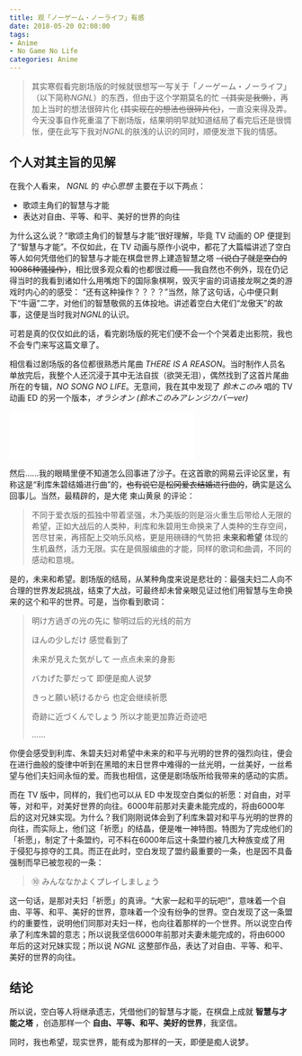 ```yaml
---
title: 观「ノーゲーム・ノーライフ」有感
date: 2018-05-20 02:08:00
tags:
- Anime
- No Game No Life
categories: Anime
---
```

> 其实寒假看完剧场版的时候就很想写一写关于「ノーゲーム・ノーライフ」（以下简称*NGNL*）的东西，但由于这个学期莫名的忙 ~~（其实是我懒）~~，再加上当时的想法很碎片化 ~~(其实现在的想法也很碎片化)~~，一直没来得及弄。今天没事自作死重温了下剧场版，结果明明早就知道结局了看完后还是很惆怅，便在此写下我对*NGNL*的肤浅的认识的同时，顺便发泄下我的情感。

## 个人对其主旨的见解
在我个人看来， *NGNL* 的 *中心思想* 主要在于以下两点：

- 歌颂主角们的智慧与才能
- 表达对自由、平等、和平、美好的世界的向往

为什么这么说？“歌颂主角们的智慧与才能”很好理解，毕竟 TV 动画的 OP 便提到了“智慧与才能”。不仅如此，在 TV 动画与原作小说中，都花了大篇幅讲述了空白等人如何凭借他们的智慧与才能在棋盘世界上建造智慧之塔 ~~（说白了就是空白的10086种骚操作）~~，相比很多观众看的也都很过瘾——我自然也不例外，现在仍记得当时的我看到诸如什么用嘴炮下的国际象棋啊，毁灭宇宙的词语接龙啊之类的游戏时内心的的感受： “还有这种操作？？？？”当然，除了这句话，心中便只剩下“牛逼”二字，对他们的智慧敬佩的五体投地。讲述着空白大佬们“龙傲天”的故事，这便是当时我对*NGNL*的认识。

可若是真的仅仅如此的话，看完剧场版的死宅们便不会一个个哭着走出影院，我也不会专门来写这篇文章了。

相信看过剧场版的各位都很熟悉片尾曲 *THERE IS A REASON*。当时制作人员名单放完后，我整个人还沉浸于其中无法自拔（欲哭无泪），偶然找到了这首片尾曲所在的专辑，*NO SONG NO LIFE*。无意间，我在其中发现了 *鈴木このみ* 唱的 TV 动画 ED 的另一个版本，*オラシオン (鈴木このみアレンジカバーver)*

<iframe frameborder="no" border="0" marginwidth="0" marginheight="0" width=330 height=86 src="//music.163.com/outchain/player?type=2&id=490182453&auto=1&height=66"></iframe>

然后......我的眼睛里便不知道怎么回事进了沙子。在这首歌的网易云评论区里，有称这是“利库朱碧结婚进行曲”的，~~也有说它是松冈爱衣结婚进行曲的~~，确实是这么回事儿。当然，最精辟的，是大佬 柬山黄泉 的评论：

> 不同于爱衣版的孤独中带着坚强，木乃美版的则是浴火重生后带给人无限的希望，正如大战后的人类种，利库和朱碧用生命换来了人类种的生存空间，苦尽甘来，再搭配上交响乐风格，更是用磅礴的气势把 **未来和希望** 体现的生机盎然，活力无限。实在是佩服编曲的才能，同样的歌词和曲调，不同的感动和意境。

是的，未来和希望。剧场版的结局，从某种角度来说是悲壮的：最强夫妇二人向不合理的世界发起挑战，结束了大战，可最终却未曾亲眼见证过他们用智慧与生命换来的这个和平的世界。可是，当你看到歌词：

> 明け方過ぎの光の先に
> 黎明过后的光线的前方
>
> ほんの少しだけ
> 感觉看到了
> 
> 未来が見えた気がして
> 一点点未来的身影
> 
> バカげた夢だって
> 即便是痴人说梦
> 
> きっと願い続けるから
> 也定会继续祈愿
> 
> 奇跡に近づくんでしょう
> 所以才能更加靠近奇迹吧
>
> ......

你便会感受到利库、朱碧夫妇对希望中未来的和平与光明的世界的强烈向往，便会在进行曲般的旋律中听到在黑暗的末日世界中难得的一丝光明，一丝美好，一丝希望与他们夫妇间永恒的爱。而我也相信，这便是剧场版所给我带来的感动的实质。

而在 TV 版中，同样的，我们也可以从 ED 中发现空白类似的祈愿：对自由，对平等，对和平，对美好世界的向往。6000年前那对夫妻未能完成的，将由6000年后的这对兄妹实现。为什么？我们刚刚说体会到了利库朱碧对和平与光明的世界的向往，而实际上，他们这「祈愿」的结晶，便是唯一神特图。特图为了完成他们的「祈愿」，制定了十条盟约，可不料在6000年后这十条盟约被几大种族变成了用于侵犯与掠夺的工具。而正在此时，空白发现了盟约最重要的一条，也是因不具备强制而早已被忽视的一条：

> ➉ みんななかよくプレイしましょう

这一句话，是那对夫妇「祈愿」的真谛。“大家一起和平的玩吧!”，意味着一个自由、平等、和平、美好的世界，意味着一个没有纷争的世界。空白发现了这一条盟约的重要性，说明他们同那对夫妇一样，也向往着那样的一个世界。所以说空白传承了利库朱碧的意志；所以说我坚信6000年前那对夫妻未能完成的，将由6000年后的这对兄妹实现；所以说 *NGNL* 这整部作品，表达了对自由、平等、和平、美好的世界的向往。

## 结论
所以说，空白等人将继承遗志，凭借他们的智慧与才能，在棋盘上成就 **智慧与才能之塔** ，创造那样一个 **自由、平等、和平、美好的世界**，我坚信。

同时，我也希望，现实世界，能有成为那样的一天，即便是痴人说梦。

